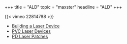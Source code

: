 +++
title = "ALD"
topic = "maxster"
headline = "ALD"
+++

{{< vimeo 22814788 >}}

* [Building a Laser Device](bldlzr)
* [PVC Laser Devices](lzddvcs)
* [PD Laser Patches](lzrptch)

